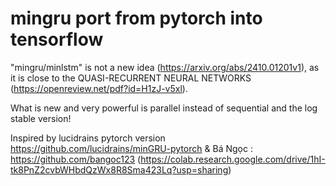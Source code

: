 # mingru port from pytorch into tensorflow

"mingru/minlstm" is not a new idea (https://arxiv.org/abs/2410.01201v1), as it is close to the QUASI-RECURRENT NEURAL NETWORKS (https://openreview.net/pdf?id=H1zJ-v5xl). 

What is new and very powerful is  parallel instead of sequential and the log stable version! 

Inspired by lucidrains pytorch version https://github.com/lucidrains/minGRU-pytorch &  Bá Ngọc : https://github.com/bangoc123 (https://colab.research.google.com/drive/1hI-tk8PnZ2cvbWHbdQzWx8R8Sma423Lq?usp=sharing)
